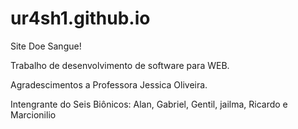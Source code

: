 # ur4sh1.github.io
Site Doe Sangue!

Trabalho de desenvolvimento de software para WEB.

Agradescimentos a Professora Jessica Oliveira.

Intengrante do Seis Biônicos:
Alan,
Gabriel,
Gentil,
jailma,
Ricardo e
Marcionilio
